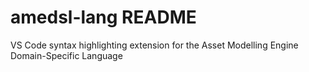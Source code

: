 # amedsl-lang README

VS Code syntax highlighting extension for the Asset Modelling Engine Domain-Specific Language

